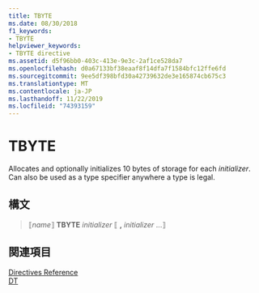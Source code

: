 ```yaml
---
title: TBYTE
ms.date: 08/30/2018
f1_keywords:
- TBYTE
helpviewer_keywords:
- TBYTE directive
ms.assetid: d5f96bb0-403c-413e-9e3c-2af1ce528da7
ms.openlocfilehash: d0a67133bf38eaaf8f14dfa7f1584bfc12ffe6fd
ms.sourcegitcommit: 9ee5df398bfd30a42739632de3e165874cb675c3
ms.translationtype: MT
ms.contentlocale: ja-JP
ms.lasthandoff: 11/22/2019
ms.locfileid: "74393159"
---
```

# <a name="tbyte"></a>TBYTE

Allocates and optionally initializes 10 bytes of storage for each *initializer*. Can also be used as a type specifier anywhere a type is legal.

## <a name="syntax"></a>構文

> ⟦*name*⟧ **TBYTE** *initializer* ⟦ __,__ *initializer* ...⟧

## <a name="see-also"></a>関連項目

[Directives Reference](../../assembler/masm/directives-reference.md)\
[DT](../../assembler/masm/dt.md)

